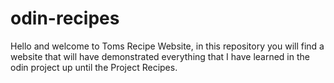 # odin-recipes

Hello and welcome to Toms Recipe Website, in this repository you will find a website that will have demonstrated everything that I have learned in the odin project up until the Project Recipes.

